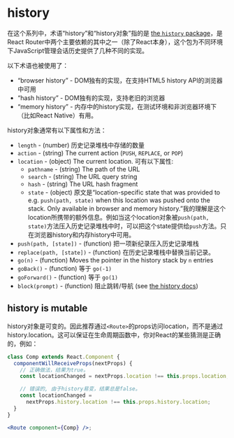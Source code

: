 # history

在这个系列中，术语“history”和“history对象”指的是 [the `history` package](https://github.com/ReactTraining/history)，是React Router中两个主要依赖的其中之一（除了React本身），这个包为不同环境下JavaScript管理会话历史提供了几种不同的实现。

以下术语也被使用了：

- “browser history” - DOM独有的实现，在支持HTML5 history API的浏览器中可用
- “hash history” - DOM独有的实现，支持老旧的浏览器
- “memory history” - 内存中的history实现，在测试环境和非浏览器环境下（比如React Native）有用。

history对象通常有以下属性和方法：

- `length` - (number) 历史记录堆栈中存储的数量
- `action` - (string) The current action (`PUSH`, `REPLACE`, or `POP`)
- `location` \- (object) The current location. 可有以下属性: 
  - `pathname` - (string) The path of the URL
  - `search` - (string) The URL query string
  - `hash` - (string) The URL hash fragment
  - `state` - (object) 原文是“location-specific state that was provided to e.g. `push(path, state)` when this location was pushed onto the stack. Only available in browser and memory history.”我的理解是这个location所携带的额外信息。例如当这个location对象被`push(path, state)`方法压入历史记录堆栈中时，可以把这个state提供给`push`方法。只在浏览器history和内存history中可用。
- `push(path, [state])` - (function) 把一项新纪录压入历史记录堆栈
- `replace(path, [state])` - (function) 在历史记录堆栈中替换当前记录。
- `go(n)` - (function) Moves the pointer in the history stack by `n` entries
- `goBack()` - (function) 等于 `go(-1)`
- `goForward()` - (function) 等于 `go(1)`
- `block(prompt)` - (function) 阻止跳转/导航 (see [the history docs](https://github.com/ReactTraining/history#blocking-transitions))

## history is mutable

history对象是可变的。因此推荐通过`<Route>`的props访问location，而不是通过history.location。这可以保证在生命周期函数中，你对React的某些猜测是正确的，例如：

```jsx
class Comp extends React.Component {
  componentWillReceiveProps(nextProps) {
    // 正确做法，结果为true。
    const locationChanged = nextProps.location !== this.props.location;

    // 错误的, 由于history易变，结果总是false。
    const locationChanged =
      nextProps.history.location !== this.props.history.location;
  }
}

<Route component={Comp} />;
```

